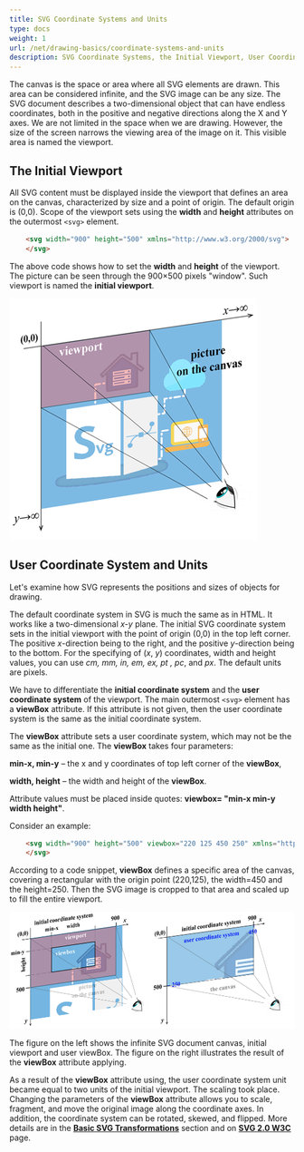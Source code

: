 ```yaml
---
title: SVG Coordinate Systems and Units
type: docs
weight: 1
url: /net/drawing-basics/coordinate-systems-and-units
description: SVG Coordinate Systems, the Initial Viewport, User Coordinate System and Units
---
```

<link href="./../../style.css" rel="stylesheet" type="text/css" />
The canvas is the space or area where all SVG elements are drawn. This area can be considered infinite, and the SVG image can be any size. The SVG document describes a two-dimensional object that can have endless coordinates, both in the positive and negative directions along the X and Y axes. We are not limited in the space when we are drawing. However, the size of the screen narrows the viewing area of the image on it. This visible area is named the viewport. 

 

## **The Initial Viewport**

All SVG content must be displayed inside the viewport that defines an area on the canvas, characterized by size and a point of origin. The default origin is (0,0). Scope of the viewport sets using the **width** and **height** attributes on the outermost  `<svg>` element. 
```html {linenos=inline,linenostart=1, hl_lines=[""]}
    <svg width="900" height="500" xmlns="http://www.w3.org/2000/svg">
    </svg>
```
The above code shows how to set the **width** and **height** of the viewport. The picture can be seen through the 900×500 pixels "window". Such viewport is named the **initial viewport**. 

 ![The canvas and initial viewport](viewport1_1.png#center)


## **User Coordinate System and Units** 

Let's examine how SVG represents the positions and sizes of objects for drawing. 

The default coordinate system in SVG is much the same as in HTML. It works like a two-dimensional *x-y* plane. The initial SVG coordinate system sets in the initial viewport with the point of origin (0,0) in the top left corner. The positive *x*-direction being to the right, and the positive *y*-direction being to the bottom. For the specifying of (*x*, *y*) coordinates, width and height values, you can use *cm, mm, in, em, ex, pt , pc*, and *px*. The default units are pixels. 

We have to differentiate the **initial coordinate system** and the **user coordinate system** of the viewport. The main outermost `<svg>` element has a **viewBox** attribute. If this attribute is not given, then the user coordinate system is the same as the initial coordinate system. 

The **viewBox** attribute sets a user coordinate system, which may not be the same as the initial one. The **viewBox** takes four parameters: 

**min-x, min-y** – the x and y coordinates of top left corner of the **viewBox**, 

**width, height** – the width and height of the **viewBox**. 

Attribute values must be placed inside quotes: **viewbox= "min-x min-y width height"**. 

Consider an example: 
```html {linenos=inline,linenostart=1, hl_lines=[""]}
    <svg width="900" height="500" viewbox="220 125 450 250" xmlns="http://www.w3.org/2000/svg">
    </svg>
```
According to a code snippet, **viewBox** defines a specific area of the canvas, covering a rectangular with the origin point (220,125), the width=450 and the height=250. Then the SVG image is cropped to that area and scaled up to fill the entire viewport. 

![initial viewport and user viewbox](viewport2_1.png#center) 

The  figure on the left shows the infinite SVG document canvas, initial viewport and user viewBox.  The  figure on the right illustrates the result of the **viewBox** attribute applying.

As a result of the **viewBox** attribute using, the user coordinate system unit became equal to two units of the initial viewport. The scaling took place. 
Changing the parameters of the **viewBox** attribute allows you to scale, fragment, and move the original image along the coordinate axes. In addition, the coordinate system can be rotated, skewed, and flipped. More details are in the [**Basic SVG Transformations**](/svg/net/drawing-basics/basic-transformations/) section and on [**SVG 2.0 W3C**](https://www.w3.org/TR/2018/CR-SVG2-20181004/coords.html) page.